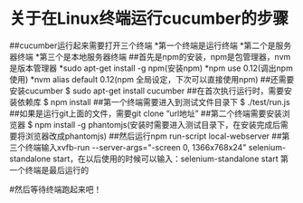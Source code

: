 # 关于在Linux终端运行cucumber的步骤

  ##cucumber运行起来需要打开三个终端
     *第一个终端是运行终端
     *第二个是服务器终端
     *第三个是本地服务器终端
  ##首先是npm的安装，npm是包管理器，nvm是版本管理器
     *sudo apt-get install -g npm(安装npm)
     *npm use 0.12(调出npm使用)
     *nvm alias default 0.12(npm 全局设定，下次可以直接使用npm)
  ##还需要安装cucumber
     $ sudo apt-get install cucumber
  ##在首次执行运行时，需要安装依赖库
     $ npm install
  ##第一个终端需要进入到测试文件目录下
     $ ./test/run.js
  ##如果是运行git上面的文件，需要git clone “url地址”
  ##第二个终端需要安装浏览器
     $ npm install -g phantomjs(安装时需要进入测试目录下，在安装完成后需要将浏览器改成phantomjs)
  ##然后运行npm run-script local-webserver
  ##第三个终端输入xvfb-run --server-args="-screen 0, 1366x768x24" selenium-standalone start，在以后使用的时候可以输入：selenium-standalone start
  第一个终端是最后运行的
  
#然后等待终端跑起来吧！

